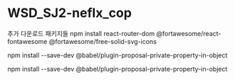 # WSD_SJ2-neflx_cop

추가 다운로드 패키지들
npm install react-router-dom @fortawesome/react-fontawesome @fortawesome/free-solid-svg-icons

npm install --save-dev @babel/plugin-proposal-private-property-in-object

npm install --save-dev @babel/plugin-proposal-private-property-in-object

